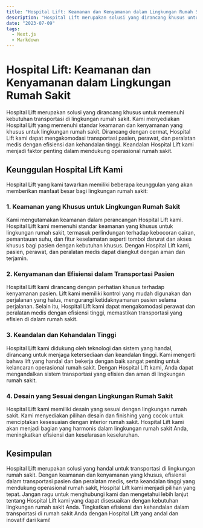 ```yaml
---
title: "Hospital Lift: Keamanan dan Kenyamanan dalam Lingkungan Rumah Sakit"
description: "Hospital Lift merupakan solusi yang dirancang khusus untuk memenuhi kebutuhan transportasi di lingkungan rumah sakit."
date: "2023-07-09"
tags:
  - Next.js
  - Markdown
---
```


# Hospital Lift: Keamanan dan Kenyamanan dalam Lingkungan Rumah Sakit

Hospital Lift merupakan solusi yang dirancang khusus untuk memenuhi kebutuhan transportasi di lingkungan rumah sakit. Kami menyediakan Hospital Lift yang memenuhi standar keamanan dan kenyamanan yang khusus untuk lingkungan rumah sakit. Dirancang dengan cermat, Hospital Lift kami dapat mengakomodasi transportasi pasien, perawat, dan peralatan medis dengan efisiensi dan kehandalan tinggi. Keandalan Hospital Lift kami menjadi faktor penting dalam mendukung operasional rumah sakit.

## Keunggulan Hospital Lift Kami

Hospital Lift yang kami tawarkan memiliki beberapa keunggulan yang akan memberikan manfaat besar bagi lingkungan rumah sakit:

### 1. Keamanan yang Khusus untuk Lingkungan Rumah Sakit

Kami mengutamakan keamanan dalam perancangan Hospital Lift kami. Hospital Lift kami memenuhi standar keamanan yang khusus untuk lingkungan rumah sakit, termasuk perlindungan terhadap kebocoran cairan, pemantauan suhu, dan fitur keselamatan seperti tombol darurat dan akses khusus bagi pasien dengan kebutuhan khusus. Dengan Hospital Lift kami, pasien, perawat, dan peralatan medis dapat diangkut dengan aman dan terjamin.

### 2. Kenyamanan dan Efisiensi dalam Transportasi Pasien

Hospital Lift kami dirancang dengan perhatian khusus terhadap kenyamanan pasien. Lift kami memiliki kontrol yang mudah digunakan dan perjalanan yang halus, mengurangi ketidaknyamanan pasien selama perjalanan. Selain itu, Hospital Lift kami dapat mengakomodasi perawat dan peralatan medis dengan efisiensi tinggi, memastikan transportasi yang efisien di dalam rumah sakit.

### 3. Keandalan dan Kehandalan Tinggi

Hospital Lift kami didukung oleh teknologi dan sistem yang handal, dirancang untuk menjaga ketersediaan dan keandalan tinggi. Kami mengerti bahwa lift yang handal dan bekerja dengan baik sangat penting untuk kelancaran operasional rumah sakit. Dengan Hospital Lift kami, Anda dapat mengandalkan sistem transportasi yang efisien dan aman di lingkungan rumah sakit.

### 4. Desain yang Sesuai dengan Lingkungan Rumah Sakit

Hospital Lift kami memiliki desain yang sesuai dengan lingkungan rumah sakit. Kami menyediakan pilihan desain dan finishing yang cocok untuk menciptakan kesesuaian dengan interior rumah sakit. Hospital Lift kami akan menjadi bagian yang harmonis dalam lingkungan rumah sakit Anda, meningkatkan efisiensi dan keselarasan keseluruhan.

## Kesimpulan

Hospital Lift merupakan solusi yang handal untuk transportasi di lingkungan rumah sakit. Dengan keamanan dan kenyamanan yang khusus, efisiensi dalam transportasi pasien dan peralatan medis, serta keandalan tinggi yang mendukung operasional rumah sakit, Hospital Lift kami menjadi pilihan yang tepat. Jangan ragu untuk menghubungi kami dan mengetahui lebih lanjut tentang Hospital Lift kami yang dapat disesuaikan dengan kebutuhan lingkungan rumah sakit Anda. Tingkatkan efisiensi dan kehandalan dalam transportasi di rumah sakit Anda dengan Hospital Lift yang andal dan inovatif dari kami!
